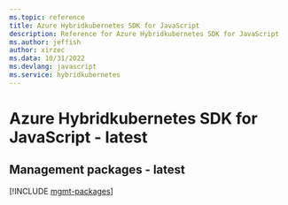 ```yaml
---
ms.topic: reference
title: Azure Hybridkubernetes SDK for JavaScript
description: Reference for Azure Hybridkubernetes SDK for JavaScript
ms.author: jeffish
author: xirzec
ms.data: 10/31/2022
ms.devlang: javascript
ms.service: hybridkubernetes
---
```

# Azure Hybridkubernetes SDK for JavaScript - latest

## Management packages - latest
[!INCLUDE [mgmt-packages](hybridkubernetes-mgmt-index.md)]
